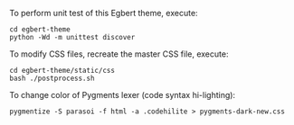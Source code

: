 To perform unit test of this Egbert theme, execute:

    cd egbert-theme
    python -Wd -m unittest discover

To modify CSS files, recreate the master CSS file, execute:

    cd egbert-theme/static/css
    bash ./postprocess.sh

To change color of Pygments lexer (code syntax hi-lighting):

    pygmentize -S parasoi -f html -a .codehilite > pygments-dark-new.css

